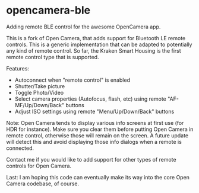 # opencamera-ble
Adding remote BLE control for the awesome OpenCamera app.

This is a fork of Open Camera, that adds support for Bluetooth LE remote controls. This is a generic implementation
that can be adapted to potentially any kind of remote control. So far, the Kraken Smart Housing is the first remote
control type that is supported.

Features:

- Autoconnect when "remote control" is enabled
- Shutter/Take picture
- Toggle Photo/Video
- Select camera properties (Autofocus, flash, etc) using remote "AF-MF/Up/Down/Back" buttons
- Adjust ISO settings using remote "Menu/Up/Down/Back" buttons

Note: Open Camera tends to display various info screens at first use (for HDR for instance). Make sure you clear them before
putting Open Camera in remote control, otherwise those will remain on the screen. A future update will detect this and avoid
displaying those info dialogs when a remote is connected.

Contact me if you would like to add support for other types of remote controls for Open Camera.

Last: I am hoping this code can eventually make its way into the core Open Camera codebase, of course.
